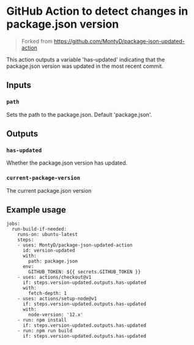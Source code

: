 # GitHub Action to detect changes in package.json version

> Forked from https://github.com/MontyD/package-json-updated-action

This action outputs a variable 'has-updated' indicating that the package.json version was updated in the most recent commit.

## Inputs

### `path`

Sets the path to the package.json. Default 'package.json'.

## Outputs

### `has-updated`

Whether the package.json version has updated.

### `current-package-version`

The current package.json version

## Example usage

```
jobs:
  run-build-if-needed:
    runs-on: ubuntu-latest
    steps:
    - uses: MontyD/package-json-updated-action
      id: version-updated
      with:
        path: package.json
      env:
        GITHUB_TOKEN: ${{ secrets.GITHUB_TOKEN }}
    - uses: actions/checkout@v1
      if: steps.version-updated.outputs.has-updated
      with:
        fetch-depth: 1
    - uses: actions/setup-node@v1
      if: steps.version-updated.outputs.has-updated
      with:
        node-version: '12.x'
    - run: npm install
      if: steps.version-updated.outputs.has-updated
    - run: npm run build
      if: steps.version-updated.outputs.has-updated
```
